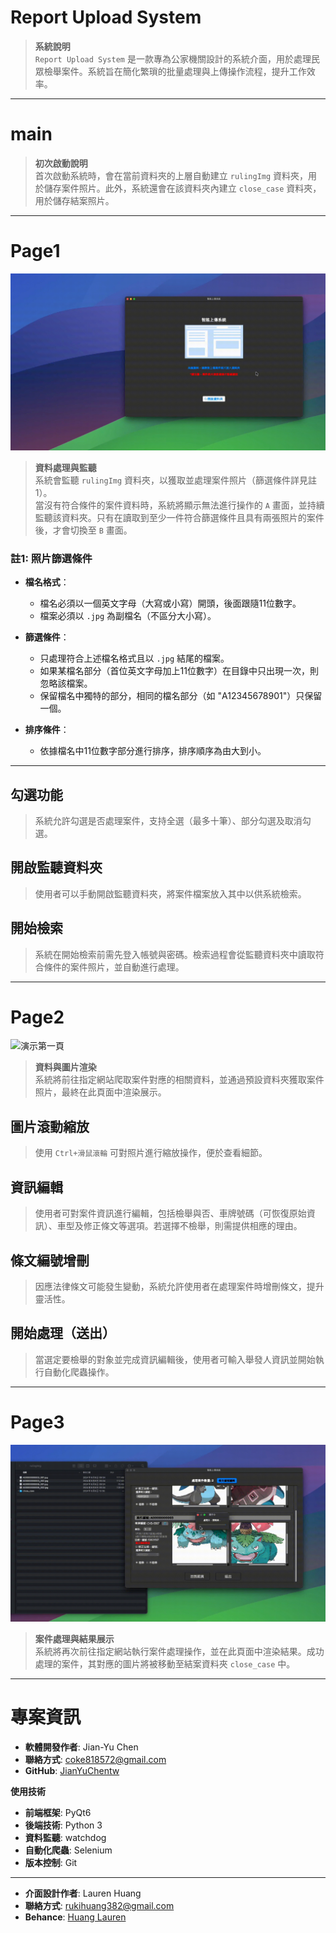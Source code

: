 # **Report Upload System**

> **系統說明**  
> `Report Upload System` 是一款專為公家機關設計的系統介面，用於處理民眾檢舉案件。系統旨在簡化繁瑣的批量處理與上傳操作流程，提升工作效率。

---

# **main**

> **初次啟動說明**  
> 首次啟動系統時，會在當前資料夾的上層自動建立 `rulingImg` 資料夾，用於儲存案件照片。此外，系統還會在該資料夾內建立 `close_case` 資料夾，用於儲存結案照片。

---

# **Page1**
![演示第一頁](resources/sysImg/page1.gif)



> **資料處理與監聽**  
> 系統會監聽 `rulingImg` 資料夾，以獲取並處理案件照片（篩選條件詳見註1）。  
> 當沒有符合條件的案件資料時，系統將顯示無法進行操作的 `A` 畫面，並持續監聽該資料夾。只有在讀取到至少一件符合篩選條件且具有兩張照片的案件後，才會切換至 `B` 畫面。

### **註1: 照片篩選條件**

- **檔名格式**：
  - 檔名必須以一個英文字母（大寫或小寫）開頭，後面跟隨11位數字。
  - 檔案必須以 `.jpg` 為副檔名（不區分大小寫）。

- **篩選條件**：
  - 只處理符合上述檔名格式且以 `.jpg` 結尾的檔案。
  - 如果某檔名部分（首位英文字母加上11位數字）在目錄中只出現一次，則忽略該檔案。
  - 保留檔名中獨特的部分，相同的檔名部分（如 "A12345678901"）只保留一個。

- **排序條件**：
  - 依據檔名中11位數字部分進行排序，排序順序為由大到小。

---

## **勾選功能**

> 系統允許勾選是否處理案件，支持全選（最多十筆）、部分勾選及取消勾選。

## **開啟監聽資料夾**

> 使用者可以手動開啟監聽資料夾，將案件檔案放入其中以供系統檢索。

## **開始檢索**

> 系統在開始檢索前需先登入帳號與密碼。檢索過程會從監聽資料夾中讀取符合條件的案件照片，並自動進行處理。

---

# **Page2**
![演示第一頁](resources/sysImg/page2.gif)

> **資料與圖片渲染**  
> 系統將前往指定網站爬取案件對應的相關資料，並通過預設資料夾獲取案件照片，最終在此頁面中渲染展示。

## **圖片滾動縮放**

> 使用 `Ctrl+滑鼠滾輪` 可對照片進行縮放操作，便於查看細節。

## **資訊編輯**

> 使用者可對案件資訊進行編輯，包括檢舉與否、車牌號碼（可恢復原始資訊）、車型及修正條文等選項。若選擇不檢舉，則需提供相應的理由。

## **條文編號增刪**

> 因應法律條文可能發生變動，系統允許使用者在處理案件時增刪條文，提升靈活性。

## **開始處理（送出）**

> 當選定要檢舉的對象並完成資訊編輯後，使用者可輸入舉發人資訊並開始執行自動化爬蟲操作。

---

# **Page3**
![演示第一頁](resources/sysImg/page3.gif)

> **案件處理與結果展示**  
> 系統將再次前往指定網站執行案件處理操作，並在此頁面中渲染結果。成功處理的案件，其對應的圖片將被移動至結案資料夾 `close_case` 中。

---

# **專案資訊**
- **軟體開發作者**: Jian-Yu Chen
- **聯絡方式**: [coke818572@gmail.com](mailto:email@example.com)
- **GitHub**: [JianYuChentw](https://github.com/JianYuChentw) 

**使用技術**
- **前端框架**: PyQt6
- **後端技術**: Python 3
- **資料監聽**: watchdog
- **自動化爬蟲**: Selenium 
- **版本控制**: Git
--- 
- **介面設計作者**: Lauren Huang
- **聯絡方式**: [rukihuang382@gmail.com](mailto:email@example.com)
- **Behance**: [Huang Lauren](https://www.behance.net/ruki38291d4)

